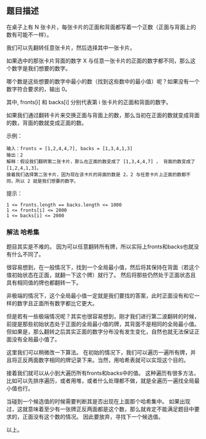 ## 题目描述
在桌子上有 N 张卡片，每张卡片的正面和背面都写着一个正数（正面与背面上的数有可能不一样）。

我们可以先翻转任意张卡片，然后选择其中一张卡片。

如果选中的那张卡片背面的数字 X 与任意一张卡片的正面的数字都不同，那么这个数字是我们想要的数字。

哪个数是这些想要的数字中最小的数（找到这些数中的最小值）呢？如果没有一个数字符合要求的，输出 0。

其中, fronts[i] 和 backs[i] 分别代表第 i 张卡片的正面和背面的数字。

如果我们通过翻转卡片来交换正面与背面上的数，那么当初在正面的数就变成背面的数，背面的数就变成正面的数。

示例：
```
输入：fronts = [1,2,4,4,7], backs = [1,3,4,1,3]
输出：2
解释：假设我们翻转第二张卡片，那么在正面的数变成了 [1,3,4,4,7] ， 背面的数变成了 [1,2,4,1,3]。
接着我们选择第二张卡片，因为现在该卡片的背面的数是 2，2 与任意卡片上正面的数都不同，所以 2 就是我们想要的数字。
```

提示：
```
1 <= fronts.length == backs.length <= 1000
1 <= fronts[i] <= 2000
1 <= backs[i] <= 2000
```

### 解法 哈希集
题目其实是不难的。
因为可以任意翻转所有牌，所以实际上fronts和backs也就没有什么不同了。

很容易想到，在一般情况下，找到一个全局最小值，然后将其保持在背面（若这个值初始状态在正面，就翻一下这个牌）就行了。
然后将那些仍然处于正面状态且具有相同值的牌也都翻转一下。

非极端的情况下，这个全局最小值一定就是我们要找的答案，此时正面没有和它一样的数字且正面所有数字都比它更大。

但是若有一些极端情况呢？其实也很容易想到，刚才我们进行第二波翻转的时候，前提是那些初始状态处于正面的全局最小值的牌，其背面不是相同的全局最小值。
但如果是，那么翻转之后其实正面的数字分布没有发生变化，自然也就无法保证正面没有全局最小值了。

这里我们可以稍微改一下算法。
在初始的情况下，我们可以遍历一遍所有牌，并且将正反两面数字相同的牌记录下来。当然，用哈希表就可以实现这个目的。

接着我们就可以从小到大遍历所有fronts和backs中的值。
这种遍历有很多方法，比如可以先排序遍历，或者用堆，或者什么处理都不做，就是全遍历一遍找全局最小值也行。

当碰到一个候选值的时候需要判断其是否出现在上面那个哈希集中。
如果出现过，这就意味着至少有一张牌正反两面都是这个数，那么就肯定不能满足题目中要求的，正面没有这个数的情况。
因此要放弃，寻找下一个候选值。

以上。